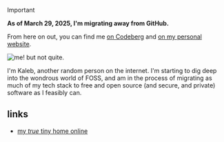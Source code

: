 > [!IMPORTANT]
> **As of March 29, 2025, I'm migrating away from GitHub.**
>
> From here on out, you can find me [on Codeberg][codeberg] and [on my personal website][website].
>
> [codeberg]: https://codeberg.org/kaascevich
> [website]: https://kaascevich.codeberg.page

![me! but not quite.](https://github.com/user-attachments/assets/c0ce4e2a-13b0-4154-bcf9-27324a35bcf9 "me! but not quite.")

I'm Kaleb, another random person on the internet. I'm starting to dig deep into the wondrous world of FOSS, and am in the process of migrating as much of my tech stack to free and open source (and secure, and private) software as I feasibly can.

## links

- [my _true_ tiny home online](https://kaascevich.codeberg.io)
